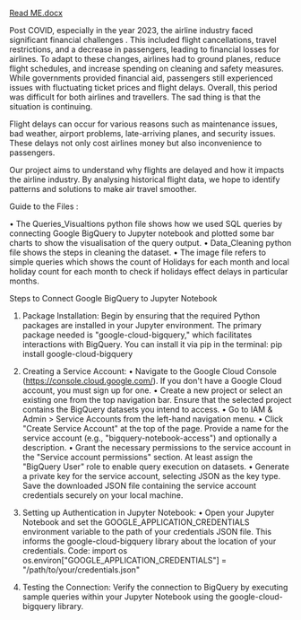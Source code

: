 [Read ME.docx](https://github.com/Charishma-Tamarana/Airline_Analysis/files/15139091/Read.ME.docx)

Post COVID, especially in the year 2023, the airline industry faced significant financial challenges . This included flight cancellations, travel restrictions, and a decrease in passengers, leading to financial losses for airlines. To adapt to these changes, airlines had to ground planes, reduce flight schedules, and increase spending on cleaning and safety measures. While governments provided financial aid, passengers still experienced issues with fluctuating ticket prices and flight delays. Overall, this period was difficult for both airlines and travellers. The sad thing is that the situation is continuing.

Flight delays can occur for various reasons such as maintenance issues, bad weather, airport problems, late-arriving planes, and security issues. These delays not only cost airlines money but also inconvenience to passengers.

Our project aims to understand why flights are delayed and how it impacts the airline industry. By analysing historical flight data, we hope to identify patterns and solutions to make air travel smoother.

Guide to the Files :

•	The Queries_Visualtions python file shows how we used SQL queries by connecting Google BigQuery to Jupyter notebook and plotted some bar charts to show the visualisation of the query output.
•	Data_Cleaning python file shows the steps in cleaning the dataset.
•	The image file refers to simple queries which shows the count of Holidays for each month and local holiday count for each month to check if holidays effect delays in particular months.

Steps to Connect Google BigQuery to Jupyter Notebook

1. Package Installation: Begin by ensuring that the required Python packages are installed in your Jupyter environment. The primary package needed is "google-cloud-bigquery," which facilitates interactions with BigQuery. You can install it via pip in the terminal:
pip install google-cloud-bigquery

2. Creating a Service Account:
•	Navigate to the Google Cloud Console (https://console.cloud.google.com/). If you don't have a Google Cloud account, you must sign up for one.
•	Create a new project or select an existing one from the top navigation bar. Ensure that the selected project contains the BigQuery datasets you intend to access.
•	Go to IAM & Admin > Service Accounts from the left-hand navigation menu.
•	Click "Create Service Account" at the top of the page. Provide a name for the service account (e.g., "bigquery-notebook-access") and optionally a description.
•	Grant the necessary permissions to the service account in the "Service account permissions" section. At least assign the "BigQuery User" role to enable query execution on datasets.
•	Generate a private key for the service account, selecting JSON as the key type. Save the downloaded JSON file containing the service account credentials securely on your local machine.

3. Setting up Authentication in Jupyter Notebook:
•	Open your Jupyter Notebook and set the GOOGLE_APPLICATION_CREDENTIALS environment variable to the path of your credentials JSON file. This informs the google-cloud-bigquery library about the location of your credentials.
Code:
import os
os.environ["GOOGLE_APPLICATION_CREDENTIALS"] = "/path/to/your/credentials.json"

4. Testing the Connection: Verify the connection to BigQuery by executing sample queries within your Jupyter Notebook using the google-cloud-bigquery library.
